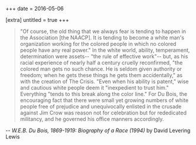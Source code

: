 +++
date = 2016-05-06

[extra]
untitled = true
+++

> "Of course, the old thing that we always fear is tending to happen in the Association [the NAACP]. It is tending to become a white man's organization working for the colored people in which no colored people have any real power." In the white world, ability, temperament, determination were assets-- "the rule of effective work"-- but, as his racial experience of nearly half a century cruelly reconfirmed, "the colored man gets no such chance. He is seldom given authority or freedom; when he gets these things he gets them accidentally," as with the creation of The Crisis. "Even when his ability is patent," wise and cautious white people deem it "inexpedient to trust him." Everything "tends to this break along the color line." For Du Bois, the encouraging fact that there were small yet growing numbers of white people free of prejudice and unequivocally enlisted in the crusade against Jim Crow was reason not for celebration but for rededicated militancy, and he governed his office manners accordingly.

-- *W.E.B. Du Bois, 1869-1919: Biography of a Race (1994)* by David Levering Lewis
